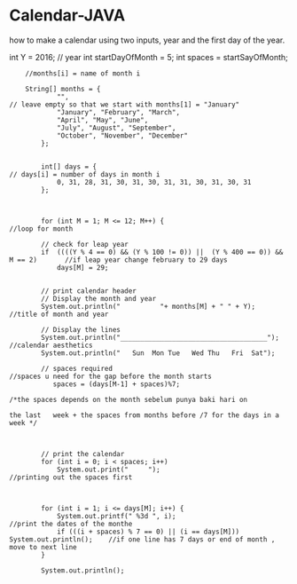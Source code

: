 # Calendar-JAVA
how to make a calendar using two inputs, year and the first day of the year.

int Y = 2016;    // year
        int startDayOfMonth = 5;
        int spaces = startSayOfMonth;

        //months[i] = name of month i
        
        String[] months = {
                "",                                                                     // leave empty so that we start with months[1] = "January"
                "January", "February", "March",
                "April", "May", "June",
                "July", "August", "September",
                "October", "November", "December"
            };

            
            int[] days = {                                                              // days[i] = number of days in month i
                0, 31, 28, 31, 30, 31, 30, 31, 31, 30, 31, 30, 31
            };



            for (int M = 1; M <= 12; M++) {                                             //loop for month

            // check for leap year
            if  ((((Y % 4 == 0) && (Y % 100 != 0)) ||  (Y % 400 == 0)) && M == 2)       //if leap year change february to 29 days
                days[M] = 29;


            // print calendar header
            // Display the month and year
            System.out.println("          "+ months[M] + " " + Y);                      //title of month and year

            // Display the lines
            System.out.println("_____________________________________");                //calendar aesthetics
            System.out.println("   Sun  Mon Tue   Wed Thu   Fri  Sat");

            // spaces required                                                          //spaces u need for the gap before the month starts
               spaces = (days[M-1] + spaces)%7;                                         
                                                                                            /*the spaces depends on the month sebelum punya baki hari on 
                                                                                            the last   week + the spaces from months before /7 for the days in a week */



            // print the calendar
            for (int i = 0; i < spaces; i++)
                System.out.print("     ");                                              //printing out the spaces first



            for (int i = 1; i <= days[M]; i++) {
                System.out.printf(" %3d ", i);                                          //print the dates of the monthe
                if (((i + spaces) % 7 == 0) || (i == days[M])) System.out.println();    //if one line has 7 days or end of month , move to next line
            }

            System.out.println();
